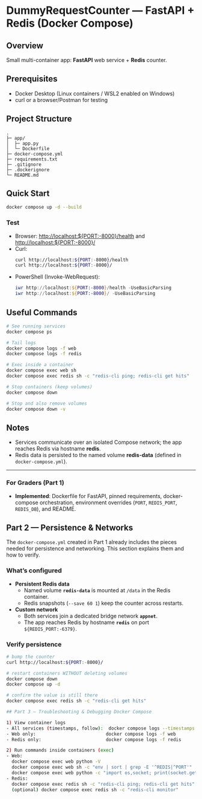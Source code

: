 # DummyRequestCounter — FastAPI + Redis (Docker Compose)

## Overview
Small multi-container app: **FastAPI** web service + **Redis** counter.

## Prerequisites
- Docker Desktop (Linux containers / WSL2 enabled on Windows)
- curl or a browser/Postman for testing

## Project Structure
```
.
├─ app/
│  ├─ app.py
│  └─ Dockerfile
├─ docker-compose.yml
├─ requirements.txt
├─ .gitignore
├─ .dockerignore
└─ README.md
```

## Quick Start
```bash
docker compose up -d --build
```

### Test
- Browser: <http://localhost:${PORT:-8000}/health> and <http://localhost:${PORT:-8000}/>
- Curl:
  ```bash
  curl http://localhost:${PORT:-8000}/health
  curl http://localhost:${PORT:-8000}/
  ```
- PowerShell (Invoke-WebRequest):
  ```powershell
  iwr http://localhost:${PORT:-8000}/health -UseBasicParsing
  iwr http://localhost:${PORT:-8000}/ -UseBasicParsing
  ```


## Useful Commands
```bash
# See running services
docker compose ps

# Tail logs
docker compose logs -f web
docker compose logs -f redis

# Exec inside a container
docker compose exec web sh
docker compose exec redis sh -c "redis-cli ping; redis-cli get hits"

# Stop containers (keep volumes)
docker compose down

# Stop and also remove volumes
docker compose down -v
```

## Notes
- Services communicate over an isolated Compose network; the app reaches Redis via hostname **redis**.
- Redis data is persisted to the named volume **redis-data** (defined in `docker-compose.yml`).

---

### For Graders (Part 1)
- **Implemented**: Dockerfile for FastAPI, pinned requirements, docker-compose orchestration, environment overrides (`PORT`, `REDIS_PORT`, `REDIS_DB`), and README.


## Part 2 — Persistence & Networks

The `docker-compose.yml` created in Part 1 already includes the pieces needed for persistence and networking. This section explains them and how to verify.

### What’s configured
- **Persistent Redis data**
  - Named volume **`redis-data`** is mounted at `/data` in the Redis container.
  - Redis snapshots (`--save 60 1`) keep the counter across restarts.
- **Custom network**
  - Both services join a dedicated bridge network **`appnet`**.
  - The app reaches Redis by hostname **`redis`** on port `${REDIS_PORT:-6379}`.

### Verify persistence
```bash
# bump the counter
curl http://localhost:${PORT:-8000}/

# restart containers WITHOUT deleting volumes
docker compose down
docker compose up -d

# confirm the value is still there
docker compose exec redis sh -c "redis-cli get hits"

## Part 3 — Troubleshooting & Debugging Docker Compose

1) View container logs
- All services (timestamps, follow):  docker compose logs --timestamps -f
- Web only:                          docker compose logs -f web
- Redis only:                        docker compose logs -f redis

2) Run commands inside containers (exec)
- Web:
  docker compose exec web python -V
  docker compose exec web sh -c "env | sort | grep -E '^REDIS|^PORT'"
  docker compose exec web python -c "import os,socket; print(socket.gethostbyname(os.getenv('REDIS_HOST','redis')))"
- Redis:
  docker compose exec redis sh -c "redis-cli ping; redis-cli get hits"
  (optional) docker compose exec redis sh -c "redis-cli monitor"
